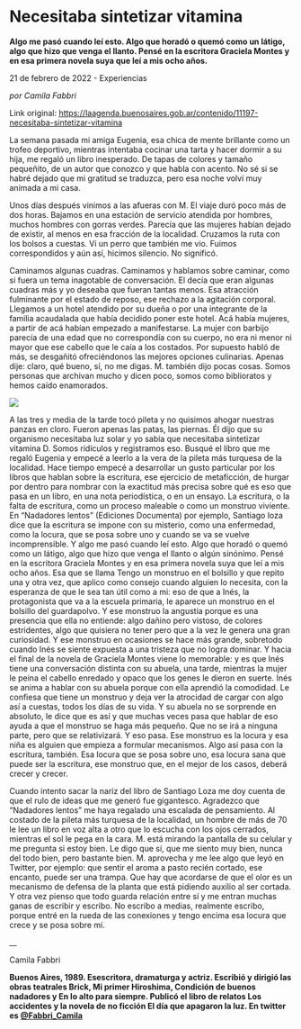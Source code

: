 # Necesitaba sintetizar vitamina

**Algo me pasó cuando leí esto. Algo que horadó o quemó como un látigo, algo que hizo que venga el llanto. Pensé en la escritora Graciela Montes y en esa primera novela suya que leí a mis ocho años.**

21 de febrero de 2022 - Experiencias

_por Camila Fabbri_

Link original: https://laagenda.buenosaires.gob.ar/contenido/11197-necesitaba-sintetizar-vitamina



La semana pasada mi amiga Eugenia, esa chica de mente brillante como un trofeo deportivo, mientras intentaba cocinar una tarta y hacer dormir a su hija, me regaló un libro inesperado. De tapas de colores y tamaño pequeñito, de un autor que conozco y que habla con acento. No sé si se habré dejado que mi gratitud se traduzca, pero esa noche volví muy animada a mi casa.




Unos días después vinimos a las afueras con M. El viaje duró poco más de dos horas. Bajamos en una estación de servicio atendida por hombres, muchos hombres con gorras verdes. Parecía que las mujeres habían dejado de existir, al menos en esa fracción de la localidad. Cruzamos la ruta con los bolsos a cuestas. Vi un perro que también me vio. Fuimos correspondidos y aún así, hicimos silencio. No significó.




Caminamos algunas cuadras. Caminamos y hablamos sobre caminar, como si fuera un tema inagotable de conversación. El decía que eran algunas cuadras más y yo deseaba que fueran tantas menos. Esa atracción fulminante por el estado de reposo, ese rechazo a la agitación corporal. Llegamos a un hotel atendido por su dueña o por una integrante de la familia acaudalada que había decidido poner este hotel. Acá había mujeres, a partir de acá habían empezado a manifestarse. La mujer con barbijo parecía de una edad que no correspondía con su cuerpo, no era ni menor ni mayor que ese cabello que le caía a los costados. Por supuesto habló de más, se desgañitó ofreciéndonos las mejores opciones culinarias. Apenas dije: claro, qué bueno, sí, no me digas. M. también dijo pocas cosas. Somos personas que archivan mucho y dicen poco, somos como biblioratos y hemos caído enamorados.




![](https://cdn.feater.me/files/images/150711/d6615425-7ff7-4b26-9c9d-0b0941833062.png)




A las tres y media de la tarde tocó pileta y no quisimos ahogar nuestras panzas en cloro. Fueron apenas las patas, las piernas. Él dijo que su organismo necesitaba luz solar y yo sabía que necesitaba sintetizar vitamina D. Somos ridículos y registramos eso. Busqué el libro que me regaló Eugenia y empecé a leerlo a la vera de la pileta más turquesa de la localidad. Hace tiempo empecé a desarrollar un gusto particular por los libros que hablan sobre la escritura, ese ejercicio de metaficción, de hurgar por dentro para nombrar con la exactitud más precisa sobre qué es eso que pasa en un libro, en una nota periodística, o en un ensayo. La escritura, o la falta de escritura, como un proceso maleable o como un monstruo viviente. En “Nadadores lentos” (Ediciones Documenta) por ejemplo, Santiago loza dice que la escritura se impone con su misterio, como una enfermedad, como la locura, que se posa sobre uno y cuando se va se vuelve incomprensible. Y algo me pasó cuando leí esto. Algo que horadó o quemó como un látigo, algo que hizo que venga el llanto o algún sinónimo. Pensé en la escritora Graciela Montes y en esa primera novela suya que leí a mis ocho años. Esa que se llama Tengo un monstruo en el bolsillo y que repito una y otra vez, que aplico como consejo cuando alguien lo necesita, con la esperanza de que le sea tan útil como a mi: eso de que a Inés, la protagonista que va a la escuela primaria, le aparece un monstruo en el bolsillo del guardapolvo. Y ese monstruo la angustia porque es una presencia que ella no entiende: algo dañino pero vistoso, de colores estridentes, algo que quisiera no tener pero que a la vez le genera una gran curiosidad. Y ese monstruo en ocasiones se hace más grande, sobretodo cuando Inés se siente expuesta a una tristeza que no logra dominar. Y hacia el final de la novela de Graciela Montes viene lo memorable: y es que Inés tiene una conversación distinta con su abuela, una tarde, mientras la mujer le peina el cabello enredado y opaco que los genes le dieron en suerte. Inés se anima a hablar con su abuela porque con ella aprendió la comodidad. Le confiesa que tiene un monstruo y deja ver la atrocidad de cargar con algo así a cuestas, todos los días de su vida. Y su abuela no se sorprende en absoluto, le dice que es así y que muchas veces pasa que hablar de eso ayuda a que el monstruo se haga más pequeño. Que no se irá a ninguna parte, pero que se relativizará. Y eso pasa. Ese monstruo es la locura y esa niña es alguien que empieza a formular mecanismos. Algo así pasa con la escritura, también. Esa locura que se posa sobre uno, esa locura sana que puede ser la escritura, ese monstruo que, en el mejor de los casos, deberá crecer y crecer.




Cuando intento sacar la nariz del libro de Santiago Loza me doy cuenta de que el rulo de ideas que me generó fue gigantesco. Agradezco que “Nadadores lentos” me haya regalado una escalada de pensamiento. Al costado de la pileta más turquesa de la localidad, un hombre de más de 70 le lee un libro en voz alta a otro que lo escucha con los ojos cerrados, mientras el sol le pega en la cara. M. está mirando la pantalla de su celular y me pregunta si estoy bien. Le digo que sí, que me siento muy bien, nunca del todo bien, pero bastante bien. M. aprovecha y me lee algo que leyó en Twitter, por ejemplo: que sentir el aroma a pasto recién cortado, ese encanto, puede ser una trampa. Que hay que acordarse de que el olor es un mecanismo de defensa de la planta que está pidiendo auxilio al ser cortada. Y otra vez pienso que todo guarda relación entre sí y me entran muchas ganas de escribir y escribo. No escribo a medias, realmente escribo, porque entré en la rueda de las conexiones y tengo encima esa locura que crece y se posa sobre mí.




\_\_




Camila Fabbri




**Buenos Aires, 1989. Esescritora, dramaturga y actriz. Escribió y dirigió las obras teatrales Brick, Mi primer Hiroshima, Condición de buenos nadadores y En lo alto para siempre. Publicó el libro de relatos Los accidentes y la novela de no ficción El día que apagaron la luz. En twitter es [@Fabbri\_Camila](https:/</b>/twitter.com/fabbri_camila)**


